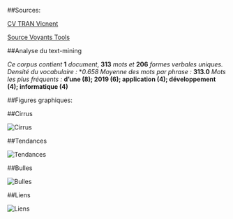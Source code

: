 ##Sources: 

[CV TRAN Vicnent](https://mahou-iryoku.github.io/TRAN_Vincent/cv.html)

[Source Voyants Tools](https://voyant-tools.org/?corpus=9f092f8de15b7acac2bce02782536f56)

##Analyse du text-mining 

*Ce corpus contient* **1** *document*, **313** *mots et* **206** *formes verbales uniques.* 
*Densité du vocabulaire :* **0.658*
*Moyenne des mots par phrase :* **313.0**
*Mots les plus fréquents :* **d’une (8); 2019 (6); application (4); développement (4); informatique (4)**

##Figures graphiques:

##Cirrus

![Cirrus](https://user-images.githubusercontent.com/73304946/108704307-1ce8ac80-750c-11eb-81b0-cd126ab50fd7.png)

##Tendances

![Tendances](https://user-images.githubusercontent.com/73304946/108705306-6ab1e480-750d-11eb-9ac7-7e824a02fd1f.PNG)

##Bulles

![Bulles](https://user-images.githubusercontent.com/73304946/108705303-6ab1e480-750d-11eb-8fd9-a14736e4c32e.PNG)

##Liens

![Liens](https://user-images.githubusercontent.com/73304946/108704941-f5461400-750c-11eb-85eb-b4c8563da15f.png)
